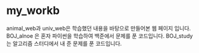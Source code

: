 # my_workb
animal_web과 univ_web은 학습했던 내용을 바탕으로 만들어본 웹 페이지 입니다.
BOJ_alnoe 은 혼자 파이썬을 학습하여 백준에서 문제를 푼 코드입니다.
BOJ_study 는 알고리즘 스터디에서 내 준 문제를 푼 코드입니다.
